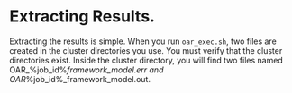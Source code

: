 # Extracting Results.

Extracting the results is simple. When you run `oar_exec.sh`, two files are created in the cluster directories you use. You must verify that the cluster directories exist.
Inside the cluster directory, you will find two files named OAR_%job_id%_framework_model.err and OAR_%job_id%_framework_model.out.
